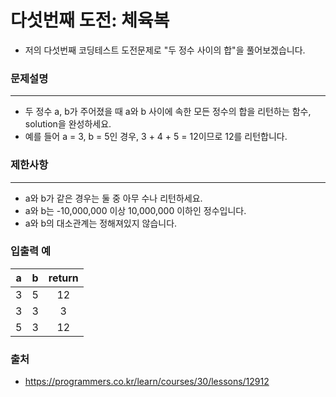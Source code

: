 다섯번째 도전: 체육복
=====
- 저의 다섯번째 코딩테스트 도전문제로 "두 정수 사이의 합"을 풀어보겠습니다.

### 문제설명
---
* 두 정수 a, b가 주어졌을 때 a와 b 사이에 속한 모든 정수의 합을 리턴하는 함수, solution을 완성하세요.
* 예를 들어 a = 3, b = 5인 경우, 3 + 4 + 5 = 12이므로 12를 리턴합니다.

### 제한사항
---
* a와 b가 같은 경우는 둘 중 아무 수나 리턴하세요.
* a와 b는 -10,000,000 이상 10,000,000 이하인 정수입니다.
* a와 b의 대소관계는 정해져있지 않습니다.

### 입출력 예
|a|b|return|
|:---:|:---:|:---:|
|3|5|12|
|3|3|3|
|5|3|12|

### 출처
- https://programmers.co.kr/learn/courses/30/lessons/12912
